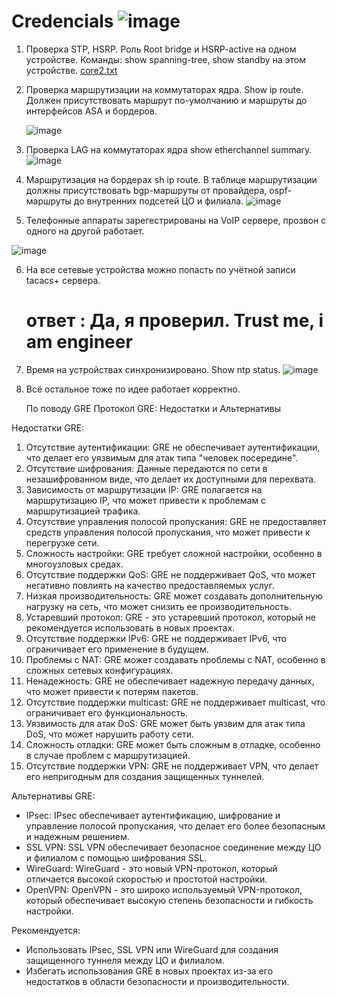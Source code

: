 
# Credencials ![image](https://github.com/user-attachments/assets/88c3dd49-bd0f-4926-9588-7e983cc76dd9)
1. Проверка STP, HSRP. Роль Root bridge и HSRP-active на одном устройстве. Команды: show spanning-tree, show standby на этом устройстве.
 [core2.txt](https://github.com/user-attachments/files/16759112/core2.txt)
2. Проверка маршрутизации на коммутаторах ядра. Show ip route. Должен присутствовать маршрут по-умолчанию и маршруты до интерфейсов ASA и бордеров.
  
   ![image](https://github.com/user-attachments/assets/04136f81-4ed2-44b1-b7d1-d6536429e880)

3. Проверка LAG на коммутаторах ядра show etherchannel summary.
    ![image](https://github.com/user-attachments/assets/4fc1d518-f3a2-4415-87aa-53bb1770ccb0)

4. Маршрутизация на бордерах sh ip route. В таблице маршрутизации должны присутствовать bgp-маршруты от провайдера, ospf-маршруты до внутренних подсетей ЦО и филиала.
   ![image](https://github.com/user-attachments/assets/621f6981-7a8e-4842-8aae-b07aeb5aa8b9)


5. Телефонные аппараты зарегестрированы на VoIP сервере, прозвон с одного на другой работает.
   
![image](https://github.com/user-attachments/assets/861baefc-0683-4739-bd80-19528e7caf66)

6. На все сетевые устройства можно попасть по учётной записи tacacs+ сервера.
   # ответ : Да, я проверил. Trust me, i am engineer
   
7. Время на устройствах синхронизировано. Show ntp status.
   ![image](https://github.com/user-attachments/assets/642b19ab-5c73-4d48-9072-1b2d52e8f42d)

8. Всё остальное тоже по идее работает корректно.




   По поводу GRE
   Протокол GRE: Недостатки и Альтернативы

Недостатки GRE:

1. Отсутствие аутентификации: GRE не обеспечивает аутентификации, что делает его уязвимым для атак типа "человек посередине".
2. Отсутствие шифрования: Данные передаются по сети в незашифрованном виде, что делает их доступными для перехвата.
3. Зависимость от маршрутизации IP: GRE полагается на маршрутизацию IP, что может привести к проблемам с маршрутизацией трафика.
4. Отсутствие управления полосой пропускания: GRE не предоставляет средств управления полосой пропускания, что может привести к перегрузке сети.
5. Сложность настройки: GRE требует сложной настройки, особенно в многоузловых средах.
6. Отсутствие поддержки QoS: GRE не поддерживает QoS, что может негативно повлиять на качество предоставляемых услуг.
7. Низкая производительность: GRE может создавать дополнительную нагрузку на сеть, что может снизить ее производительность.
8. Устаревший протокол: GRE - это устаревший протокол, который не рекомендуется использовать в новых проектах.
9. Отсутствие поддержки IPv6: GRE не поддерживает IPv6, что ограничивает его применение в будущем.
10. Проблемы с NAT: GRE может создавать проблемы с NAT, особенно в сложных сетевых конфигурациях.
11. Ненадежность: GRE не обеспечивает надежную передачу данных, что может привести к потерям пакетов.
12. Отсутствие поддержки multicast: GRE не поддерживает multicast, что ограничивает его функциональность.
13. Уязвимость для атак DoS: GRE может быть уязвим для атак типа DoS, что может нарушить работу сети.
14. Сложность отладки: GRE может быть сложным в отладке, особенно в случае проблем с маршрутизацией.
15. Отсутствие поддержки VPN: GRE не поддерживает VPN, что делает его непригодным для создания защищенных туннелей.

Альтернативы GRE:

* IPsec: IPsec обеспечивает аутентификацию, шифрование и управление полосой пропускания, что делает его более безопасным и надежным решением.
* SSL VPN: SSL VPN обеспечивает безопасное соединение между ЦО и филиалом с помощью шифрования SSL.
* WireGuard: WireGuard - это новый VPN-протокол, который отличается высокой скоростью и простотой настройки.
* OpenVPN: OpenVPN - это широко используемый VPN-протокол, который обеспечивает высокую степень безопасности и гибкость настройки.

Рекомендуется:

* Использовать IPsec, SSL VPN или WireGuard для создания защищенного туннеля между ЦО и филиалом.
* Избегать использования GRE в новых проектах из-за его недостатков в области безопасности и производительности.
